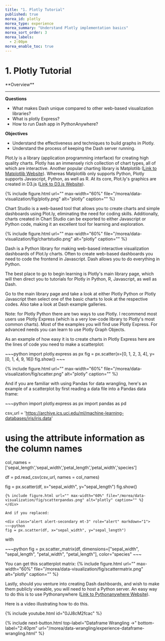 ```yaml
---
title: "1. Plotly Tutorial"
published: true
morea_id: plotly
morea_type: experience
morea_summary: "Understand Plotly implementation basics"
morea_sort_order: 3
morea_labels:
  - 2:00pm
morea_enable_toc: true
---
```


# 1. Plotly Tutorial

<div class="alert alert-info mt-3" role="alert" markdown="1">
<i class="fa-solid fa-globe fa-xl"></i> **Overview**
<hr/>

**Questions**
* What makes Dash unique compared to other web-based visualization libraries?
* What is plotly Express?
* How to run Dash app in PythonAnywhere?

**Objectives**
* Understand the effectiveness and techniques to build graphs in Plotly.
* Understand the process of keeping the Dash server running.
</div>

Plot.ly is a library (application programming interface) for  creating high quality charts. Plotly has an immensely rich collection of chart types, all of which are interactive. Another popular charting library is Matplotlib ([Link to Matplotlib Website](https://matplotlib.org/)). Whereas Matplotlib only supports Python, Plotly supports Javascript, Python, as well as R. At its core, Plot.ly's graphics are created in D3.js ([Link to D3.js Website](https://d3js.org/)).

{% include figure.html url="" max-width="60%" file="/morea/data-visualization/fig/plotly.png" alt="plotly" caption="" %}


Chart Studio is a web-based tool that allows you to create charts and simple dashboards using Plot.ly, eliminating the need for coding skills. Additionally, charts created in Chart Studio can be exported to either Javascript or Python code, making it an excellent tool for learning and exploration.

{% include figure.html url="" max-width="60%" file="/morea/data-visualization/fig/chartstudio.png" alt="plotly" caption="" %}

Dash is a Python library for making web-based interactive visualization dashboards of Plot.ly charts. Often to create web-based dashboards you need to code the frontend in Javascript. Dash allows you to do everything in Python.

The best place to go to begin learning is Plotly's main library page, which will then direct you to tutorials for Plotly in Python, R, Javascript, as well as Dash.

Go to the main library page and take a look at either Plotly Python or Plotly Javascript then select one of the basic charts to look at the respective codes. Also take a look at Dash example galleries.

Note: for Plotly Python there are two ways to use Plotly. I recommend most users use Plotly Express (which is a very low-code library to Plotly's most common charts). Most of the examples you will find use Plotly Express. For advanced needs you can learn to use Plotly Graph Objects.

As an example of how easy it is to create charts in Plotly Express here are the lines of code you need to make a scatterplot:

<div class="alert alert-secondary mt-3" role="alert" markdown="1">
~~~python
import plotly.express as px
fig = px.scatter(x=[0, 1, 2, 3, 4], y=[0, 1, 4, 9, 16])
fig.show()
~~~

{% include figure.html url="" max-width="60%" file="/morea/data-visualization/fig/scatter.png" alt="plotly" caption="" %}
</div>

And if you are familiar with using Pandas for data wrangling, here's an example of a scatterplot by first reading a data file into a Pandas data frame:

<div class="alert alert-secondary mt-3" role="alert" markdown="1">
~~~python
import plotly.express as px
import pandas as pd

csv_url = 'https://archive.ics.uci.edu/ml/machine-learning-databases/iris/iris.data'

# using the attribute information as the column names
col_names = ['sepal_length','sepal_width','petal_length','petal_width','species']

df =  pd.read_csv(csv_url, names = col_names)

fig = px.scatter(df, x="sepal_width", y="sepal_length")
fig.show()
~~~
{% include figure.html url="" max-width="60%" file="/morea/data-visualization/fig/scatterpandas.png" alt="plotly" caption="" %}
</div>

And if you replaced:

<div class="alert alert-secondary mt-3" role="alert" markdown="1">
~~~python
fig = px.scatter(df, x="sepal_width", y="sepal_length")
~~~
</div>

with

<div class="alert alert-secondary mt-3" role="alert" markdown="1">
~~~python
fig = px.scatter_matrix(df, dimensions=["sepal_width", "sepal_length", "petal_width", "petal_length"], color="species"
~~~
</div>

You can get this scatterplot matrix:
{% include figure.html url="" max-width="60%" file="/morea/data-visualization/fig/scattermatrix.png" alt="plotly" caption="" %}


Lastly, should you venture into creating Dash dashboards, and wish to make them publicly viewable, you will need to host a Python server.
An easy way to do this is to use Pythonanywhere ([Link to Pythonanywhere Website](https://www.pythonanywhere.com/)).


Here is a video illustrating how to do this.

{% include youtube.html id="0JJ8cM2fcac" %}

{% include next-button.html 
           top-label="Dataframe Wrangling ->" 
           bottom-label="2:40pm" 
           url="/morea/data-wrangling/experience-dataframe-wrangling.html" %}
